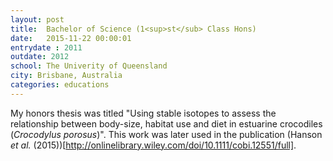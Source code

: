 ```yaml
---
layout: post
title:  Bachelor of Science (1<sup>st</sub> Class Hons)
date:   2015-11-22 00:00:01
entrydate : 2011
outdate: 2012
school: The Univerity of Queensland
city: Brisbane, Australia
categories: educations
---
```


My honors thesis was titled "Using stable isotopes to assess the relationship between body-size, habitat use and diet in estuarine crocodiles (_Crocodylus porosus_)". This work was later used in the publication (Hanson _et al._ (2015))[http://onlinelibrary.wiley.com/doi/10.1111/cobi.12551/full].